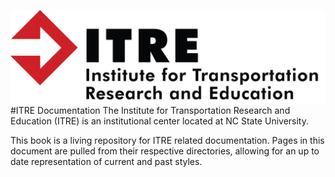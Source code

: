 ![ITRE Logo](./images/itre-logo.png)
#ITRE Documentation
The Institute for Transportation Research and Education (ITRE) is an institutional center located at NC State University.

This book is a living repository for ITRE related documentation. Pages in this document are pulled from their respective directories, allowing for an up to date representation of current and past styles.
